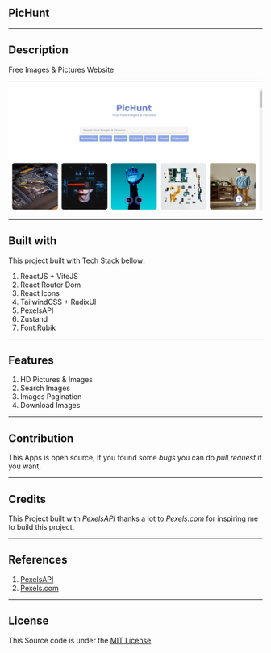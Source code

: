 ## PicHunt

---

## Description

Free Images & Pictures Website

---

![thumbnail](/src/assets/thumbnail.jpg)

---

## Built with

This project built with Tech Stack bellow:

1. ReactJS + ViteJS
2. React Router Dom
3. React Icons
4. TailwindCSS + RadixUI
5. PexelsAPI
6. Zustand
7. Font:Rubik

---

## Features

1. HD Pictures & Images
2. Search Images
3. Images Pagination
4. Download Images

---

## Contribution

This Apps is open source, if you found some _bugs_ you can do _pull request_ if you want.

---

## Credits

This Project built with _[PexelsAPI](https://www.pexels.com/api/)_ thanks a lot to _[Pexels.com](https://www.pexels.com/)_ for inspiring me to build this project.

---

## References

1. [PexelsAPI](https://www.pexels.com/api/)
2. [Pexels.com](https://www.pexels.com/)

---

## License

This Source code is under the [MIT License](./LICENSE)
